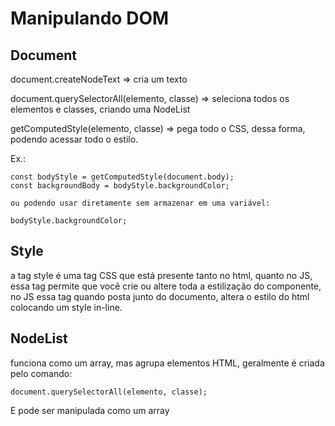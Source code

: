 # Manipulando DOM

## Document

document.createNodeText => cria um texto

document.querySelectorAll(elemento, classe) => seleciona todos os elementos e classes, criando uma NodeList

getComputedStyle(elemento, classe) => pega todo o CSS, dessa forma, podendo acessar todo o estilo.

Ex.:

    const bodyStyle = getComputedStyle(document.body);
    const backgroundBody = bodyStyle.backgroundColor;

    ou podendo usar diretamente sem armazenar em uma variável: 

    bodyStyle.backgroundColor;

## Style

a tag style é uma tag CSS que está presente tanto no html, quanto no JS, essa tag permite que você crie ou altere toda a estilização do componente, no JS essa tag quando posta junto do documento, altera o estilo do html colocando um style in-line.



## NodeList

funciona como um array, mas agrupa elementos HTML, geralmente é criada pelo comando:

    document.querySelectorAll(elemento, classe);

E pode ser manipulada como um array
